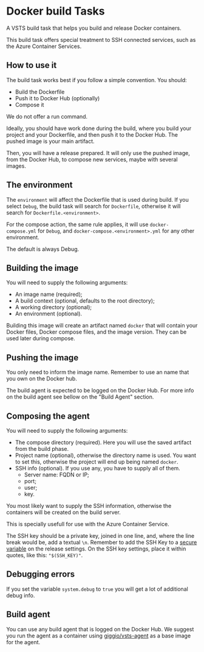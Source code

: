 # Docker build Tasks

A VSTS build task that helps you build and release Docker containers.

This build task offers special treatment to SSH connected services, such
as the Azure Container Services.

## How to use it

The build task works best if you follow a simple convention. You should:

* Build the Dockerfile
* Push it to Docker Hub (optionally)
* Compose it

We do not offer a run command.

Ideally, you should have work done during the build, where you build your project
and your Dockerfile, and then push it to the Docker Hub. The pushed image is your
main artifact.

Then, you will have a release prepared. It will only use the pushed image, from
the Docker Hub, to compose new services, maybe with several images.

## The environment

The `environment` will affect the Dockerfile that is used during build.
If you select `Debug`, the build
task will search for `Dockerfile`, otherwise it will search
for `Dockerfile.<environment>`.

For the compose action, the same rule applies, it will use `docker-compose.yml`
for `Debug`, and `docker-compose.<environment>.yml` for any other environment.

The default is always Debug.

## Building the image

You will need to supply the following arguments:

* An image name (required);
* A build context (optional, defaults to the root directory);
* A working directory (optional);
* An environment (optional).

Building this image will create an artifact named `docker` that will contain
your Docker files, Docker compose files, and the image version.
They can be used later during compose.

## Pushing the image

You only need to inform the image name. Remember to use an name that you own
on the Docker hub.

The build agent is expected to be logged on the Docker Hub. For more info on the build
agent see bellow on the "Build Agent" section.

## Composing the agent

You will need to supply the following arguments:

* The compose directory (required). Here you will use the saved artifact from the build phase.
* Project name (optional), otherwise the directory name is used.
You want to set this, otherwise the project will end up being named `docker`.
* SSH info (optional). If you use any, you have to supply all of them.
    * Server name: FQDN or IP;
    * port;
    * user;
    * key.

You most likely want to supply the SSH information, otherwise the containers will
be created on the build server.

This is specially usefull for use with the Azure Container Service.

The SSH key should be a private key, joined in one line, and, where the line break
would be, add a textual `\n`.
Remember to add the SSH Key to a
[secure variable](https://www.visualstudio.com/en-us/docs/release/author-release-definition/more-release-definition#release-definition-variables)
on the release settings. On the SSH key settings, place it within quotes,
like this: `"$(SSH_KEY)"`.

## Debugging errors

If you set the variable `system.debug` to `true` you will get a lot of additional
debug info.

## Build agent

You can use any build agent that is logged on the Docker Hub. We
suggest you run the agent as a container using
[giggio/vsts-agent](https://hub.docker.com/r/giggio/vsts-agent/) as a base image for the agent.